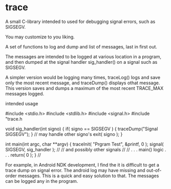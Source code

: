 # trace
A small C-library intended to used for debugging signal errors, such as SIGSEGV.

You may customize to you liking.

A set of functions to log and dump and list of messages,
last in first out.

The messages are intended to be logged at various location in a program,
and then dumped at the signal handler sig_handler() on a signal such as
SIGSEGV.

A simpler version would be logging many times, traceLog() logs and save
only the most recent message, and traceDump() displays othat message.
This version saves and dumps a maximum of the most recent TRACE_MAX messages
logged.

intended usage

#include <stdio.h>
#include <stdlib.h>
#include <signal.h>
#include "trace.h

void sig_handler(int signo)
{
    if( signo ==  SIGSEGV ) {
        traceDump("Signal SIGSEGV");
    }
    // may handle other signo's
    exit( signo );
}

int main(int argc, char **argv)
{
    traceInit( "Prgram Test", &printf, 0 );
    signal( SIGSEGV, sig_handler );
    //
    // and possibly other signals
    //
    // . . . main() logic . . .
    return( 0 );
}
//


For example, in Android NDK development, I find the it is difficult to get a trace dump on signal error. The android log may
have missing and out-of-order messages. This is a quick and easy solution to that. The messages can be logged any in the program.  




